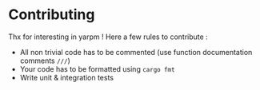 # Contributing

Thx for interesting in yarpm ! Here a few rules to contribute :

- All non trivial code has to be commented (use function documentation comments `///`)
- Your code has to be formatted using `cargo fmt`
- Write unit & integration tests